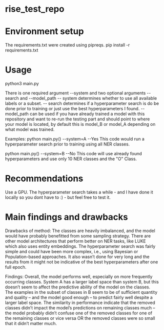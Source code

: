 # rise_test_repo

# Environment setup
The requirements.txt were created using pipreqs.
pip install -r requirements.txt

# Usage
python3 main.py

There is one required argument --system and two optional arguments --search and --model_path
-- system determines whether to use all available labels or a subset.
-- search determines if a hyperparameter search is do be done prior to training or just use the best hyperparameters I found.
-- model_path can be used if you have already trained a model with this repository and want to re-run the testing part and should point to where your model is located, by default this is model_B or model_A depending on what model was trained.

Examples:
python main.py() --system=A --Yes
This code would run a hyperparameter search prior to training using all NER classes.

python main.py() --system=B --No
This code will use already found hyperparameters and use only 10 NER classes and the "O" Class.

# Recommendations
Use a GPU.
The hyperparameter search takes a while - and I have done it locally so you dont have to :) - but feel free to test it.



# Main findings and drawbacks
Drawbacks of method:
The classes are heavily imbalanced, and the model would have probably benefitted from some sampling strategy.
There are other model architectures that perform better on NER tasks, like LUKE which also uses entity embeddings.
The hyperparameter search was fairly simple and could have been more complex, i.e., using Bayesian or Population-based approaches. It also wasn’t done for very long and the results from it might not be indicative of the best hyperparameters after one full epoch.

Findings:
Overall, the model performs well, especially on more frequently occurring classes.
System A has a larger label space than system B, but this doesn’t seem to affect the predictive ability of the model on the classes. The examples in the subset of classes in B seem to be of sufficient quantity and quality – and the model good enough – to predict fairly well despite a larger label space. 
The similarity in performance indicate that the removed classes didn’t impact the model’s predictions on remaining classes much – the model probably didn’t confuse one of the removed classes for one of the remaining classes or vice versa OR the removed classes were so small that it didn’t matter much.







